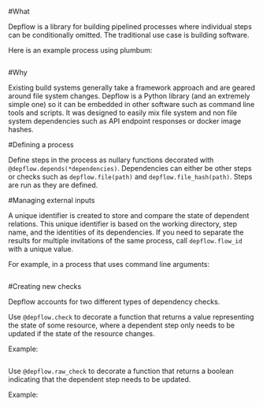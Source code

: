 #What

Depflow is a library for building pipelined processes where individual steps can be conditionally omitted.  The traditional use case is building software.

Here is an example process using plumbum:

```
```

#Why

Existing build systems generally take a framework approach and are geared around file system changes.  Depflow is a Python library (and an extremely simple one) so it can be embedded in other software such as command line tools and scripts.  It was designed to easily mix file system and non file system dependencies such as API endpoint responses or docker image hashes.

#Defining a process

Define steps in the process as nullary functions decorated with `@depflow.depends(*dependencies)`.  Dependencies can either be other steps or checks such as `depflow.file(path)` and `depflow.file_hash(path)`.  Steps are run as they are defined.

#Managing external inputs

A unique identifier is created to store and compare the state of dependent relations.  This unique identifier is based on the working directory, step name, and the identities of its dependencies.  If you need to separate the results for multiple invitations of the same process, call `depflow.flow_id` with a unique value.

For example, in a process that uses command line arguments:

```
```

#Creating new checks

Depflow accounts for two different types of dependency checks.

Use `@depflow.check` to decorate a function that returns a value representing the state of some resource, where a dependent step only needs to be updated if the state of the resource changes.

Example:

```
```

Use `@depflow.raw_check` to decorate a function that returns a boolean indicating that the dependent step needs to be updated.

Example: 

```
```
